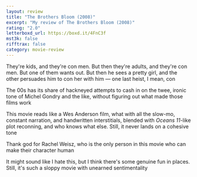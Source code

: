 ```yaml
---
layout: review
title: "The Brothers Bloom (2008)"
excerpt: "My review of The Brothers Bloom (2008)"
rating: "2.0"
letterboxd_url: https://boxd.it/4FnC3f
mst3k: false
rifftrax: false
category: movie-review
---
```


They're kids, and they're con men. But then they're adults, and they're con men. But one of them wants out. But then he sees a pretty girl, and the other persuades him to con her with him — one last heist, I mean, con

The 00s has its share of hackneyed attempts to cash in on the twee, ironic tone of Michel Gondry and the like, without figuring out what made those films work

This movie reads like a Wes Anderson film, what with all the slow-mo, constant narration, and handwritten interstitials, blended with <i>Oceans 11</i>-like plot reconning, and who knows what else. Still, it never lands on a cohesive tone

Thank god for Rachel Weisz, who is the only person in this movie who can make their character human

It might sound like I hate this, but I think there's some genuine fun in places. Still, it's such a sloppy movie with unearned sentimentality
